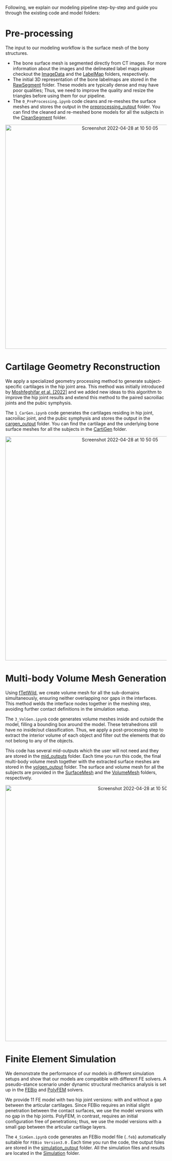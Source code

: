 Following, we explain our modeling pipeline step-by-step and guide you through the existing code and model folders:

# Pre-processing
The input to our modeling workflow is the surface mesh of the bony structures. 
* The bone surface mesh is segmented directly from CT images. For more information about the images and the delineated label maps please checkout the [ImageData](https://github.com/diku-dk/libhip/tree/main/model_repository/ImageData) and the [LabelMap](https://github.com/diku-dk/libhip/tree/main/model_repository/LabelMaps) folders, respectively.
* The initial 3D representation of the bone labelmaps are stored in the [RawSegment](https://github.com/diku-dk/libhip/tree/main/model_repository/RawSegment) folder. These models are typically dense and may have poor qualities; Thus, we need to improve the quality and resize the triangles before using them for our pipeline.
* The `0_PreProcessing.ipynb` code cleans and re-meshes the surface meshes and stores the output in the [preprocessing_output](https://github.com/diku-dk/libhip/tree/main/model_generation/preprocessing_output) folder. You can find the cleaned and re-meshed bone models for all the subjects in the [CleanSegment](https://github.com/diku-dk/libhip/tree/main/model_repository/CleanSegment) folder.

<p align="center">
<img width="700" alt="Screenshot 2022-04-28 at 10 50 05" src="https://user-images.githubusercontent.com/45920627/168812343-6b0675fd-779b-4619-90cc-a7c4fce3881e.png">
</p>

# Cartilage Geometry Reconstruction
We apply a specialized geometry processing method to generate subject-specific cartilages in the hip joint area. This method was initially introduced by [Moshfeghifar et al. [2022]](https://doi.org/10.48550/arXiv.2203.10667) and we added new ideas to this algorithm to improve the hip joint results and extend this method to the paired sacroiliac joints and the pubic symphysis.

The `1_CarGen.ipynb` code generates the cartilages residing in hip joint, sacroiliac joint, and the pubic symphysis and stores the output in the [cargen_output](https://github.com/diku-dk/libhip/tree/main/model_generation/cargen_output) folder. You can find the cartilage and the underlying bone surface meshes for all the subjects in the [CartiGen](https://github.com/diku-dk/libhip/tree/main/model_repository/CartiGen) folder.

<p align="center">
<img width="700" alt="Screenshot 2022-04-28 at 10 50 05" src="https://user-images.githubusercontent.com/45920627/168859866-32300557-0988-403d-b91a-c647826f97d7.png">
</p>

# Multi-body Volume Mesh Generation
Using [fTetWild](https://wildmeshing.github.io/ftetwild/), we create volume mesh for all the sub-domains simultaneously, ensuring neither overlapping nor gaps in the interfaces. This method welds the interface nodes together in the meshing step, avoiding further contact definitions in the simulation setup.

The `3_VolGen.ipynb` code generates volume meshes inside and outside the model, filling a bounding box around the model. These tetrahedrons still have no inside/out classification. Thus, we apply a post-processing step to extract the interior volume of each object and filter out the elements that do not belong to any of the objects. 

This code has several mid-outputs which the user will not need and they are stored in the [mid_outputs](https://github.com/diku-dk/libhip/tree/main/model_generation/mid_outputs) folder. Each time you run this code, the final multi-body volume mesh together with the extracted surface meshes are stored in the [volgen_output](https://github.com/diku-dk/libhip/tree/main/model_generation/volgen_output) folder. The surface and volume mesh for all the subjects are provided in the [SurfaceMesh](https://github.com/diku-dk/libhip/tree/main/model_repository/SurfaceMesh) and the [VolumeMesh](https://github.com/diku-dk/libhip/tree/main/model_repository/VolumeMesh) folders, respectively.


<p align="center">
<img width="800" alt="Screenshot 2022-04-28 at 10 50 05" src="https://user-images.githubusercontent.com/45920627/168844422-39654fdb-5f2b-45d8-9ec0-aff3b1f2f562.png">
</p>


# Finite Element Simulation
We demonstrate the performance of our models in different simulation setups and show that our models are compatible with different FE solvers. A pseudo-stance scenario under dynamic structural mechanics analysis is set up in the [FEBio](https://febio.org) and [PolyFEM](https://polyfem.github.io) solvers. 

We provide 11 FE model with two hip joint versions: with and without a gap between the articular cartilages. Since FEBio requires an initial slight penetration between the contact surfaces, we use the model versions with no gap in the hip joints. PolyFEM, in contrast, requires an initial configuration free of penetrations; thus, we use the model versions with a small gap between the articular cartilage layers.

The `4_SimGen.ipynb` code generates an FEBio model file (`.feb`) automatically suitable for `FEBio Version3.0` . Each time you run the code, the output foles are stored in the [simulation_output](https://github.com/diku-dk/libhip/tree/main/model_generation/simulation_output) folder.  All the simulation files and results are located in the [Simulation](https://github.com/diku-dk/libhip/tree/main/model_repository/Simulation) folder.
